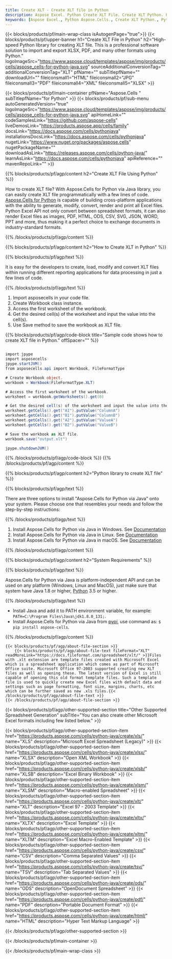 ```yaml
---
title: Create XLT - Create XLT file in Python
description: Aspose Excel. Python Create XLT File. Create XLT Python. Python XLT Creater. Create XLT in Python. Generate XLT file using Python.
keywords: [Aspose Excel., Python Aspose.Cells., Create XLT Python., Python XLT Creater., Create XLT file in Python., Generate XLT file in Python]
---
```


{{< blocks/products/pf/main-wrap-class isAutogenPage="true">}}
{{< blocks/products/pf/upper-banner h1="Create XLT File in Python" h2="High-speed Python library for creating XLT file. This is a professional software solution to import and export XLSX, PDF, and many other formats using Python." logoImageSrc="https://www.aspose.cloud/templates/aspose/img/products/cells/aspose_cells-for-python-java.svg" sourceAdditionalConversionTag="" additionalConversionTag="XLT" pfName="" subTitlepfName="" downloadUrl="" fileiconsmall1="HTML" fileiconsmall2="JPG" fileiconsmall3="PDF" fileiconsmall4="XML" fileiconsmall5="XLSX" >}}

{{< blocks/products/pf/main-container pfName="Aspose.Cells " subTitlepfName="for Python" >}}
{{< blocks/products/pf/sub-menu autoGeneratedVersion="true" logoImageSrc="https://www.aspose.cloud/templates/aspose/img/products/cells/aspose_cells-for-python-java.svg" apiHomeLink="" codeSamplesLink="https://github.com/aspose-cells" liveDemosLink="https://products.aspose.app/cells/family" docsLink="https://docs.aspose.com/cells/pythonjava" installationsDocsLink="https://docs.aspose.com/cells/pythonjava" nugetLink="https://www.nuget.org/packages/aspose.cells" nugetPackageName="" downloadAsLink="https://releases.aspose.com/cells/python-java/" learnAsLink="https://docs.aspose.com/cells/pythonjava" apiReference="" mavenRepoLink="" >}}

{{% blocks/products/pf/agp/content h2="Create XLT File Using Python" %}}

How to create XLT file? With Aspose.Cells for Python via Java library, you can easily create XLT file programmatically with  a few lines of code. [Aspose.Cells for Python](https://pypi.org/project/aspose-cells) is capable of building cross-platform applications with the ability to generate, modify, convert, render and print all Excel files. Python Excel API not only convert between spreadsheet formats, it can also render Excel files as images, PDF, HTML, ODS, CSV, SVG, JSON, WORD, PPT and more, thus making it a perfect choice to exchange documents in industry-standard formats. 

{{% /blocks/products/pf/agp/content %}}



{{% blocks/products/pf/agp/content h2="How to Create XLT in Python" %}}

{{% blocks/products/pf/agp/text %}}

 It is easy for the developers to create, load, modify and convert XLT files within running different reporting applications for data processing in just a few lines of code.

{{% /blocks/products/pf/agp/text %}}

1.  Import asposecells in your code file.
1.  Create Workbook class instance.
1.  Access the first worksheet of the workbook.
1.  Get the desired cell(s) of the worksheet and input the value into the cell(s).
1.  Use Save method to save the workbook as XLT file.

{{% blocks/products/pf/agp/code-block title="Sample code shows how to create XLT file in Python." offSpacer="" %}}

```cs

import jpype
import asposecells
jpype.startJVM()
from asposecells.api import Workbook, FileFormatType

# Create Workbook object.
workbook = Workbook(FileFormatType.XLT)

# Access the first worksheet of the workbook.
worksheet = workbook.getWorksheets().get(0)

# Get the desired cell(s) of the worksheet and input the value into the cell(s).
worksheet.getCells().get("A1").putValue("ColumnA")
worksheet.getCells().get("B1").putValue("ColumnB")
worksheet.getCells().get("A2").putValue("ValueA")
worksheet.getCells().get("B2").putValue("ValueB")

# Save the workbook as XLT file.
workbook.save("output.xlt")

jpype.shutdownJVM()

```

{{% /blocks/products/pf/agp/code-block %}}
{{% /blocks/products/pf/agp/content %}}

{{% blocks/products/pf/agp/content h2="Python library to create XLT file" %}}

{{% blocks/products/pf/agp/text %}}

There are three options to install "Aspose.Cells for Python via Java" onto your system. Please choose one that resembles your needs and follow the step-by-step instructions:

{{% /blocks/products/pf/agp/text %}}

1.  Install Aspose.Cells for Python via Java in Windows. See [Documentation](https://docs.aspose.com/cells/python-java/getting-started/#windows)
1.  Install Aspose.Cells for Python via Java in Linux. See [Documentation](https://docs.aspose.com/cells/python-java/getting-started/#linux)
1.  Install Aspose.Cells for Python via Java in macOS. See [Documentation](https://docs.aspose.com/cells/python-java/getting-started/#macos)

{{% /blocks/products/pf/agp/content %}}

{{% blocks/products/pf/agp/content h2="System Requirements" %}}

{{% blocks/products/pf/agp/text %}}

 Aspose.Cells for Python via Java is platform-independent API and can be used on any platform (Windows, Linux and MacOS), just make sure that system have Java 1.8 or higher, [Python](https://www.python.org/downloads/) 3.5 or higher. 

{{% /blocks/products/pf/agp/text %}}

- Install Java and add it to PATH environment variable, for example: <code>PATH=C:\Program Files\Java\jdk1.8.0_131;</code>.
- Install Aspose.Cells for Python via Java from <a href="https://pypi.org/project/aspose-cells/">pypi</a>, use command as: <code>$ pip install aspose-cells</code>.

{{% /blocks/products/pf/agp/content %}}

<!-- aboutfile Starts -->
    {{< blocks/products/pf/agp/about-file-section >}}
        {{< blocks/products/pf/agp/about-file-text fileFormat="XLT" readMoreLink="https://docs.fileformat.com/spreadsheet/xlt/" >}}Files with .xlt extension are template files created with Microsoft Excel which is a spreadsheet application which comes as part of Microsoft Office suite. Microsoft Office 97-2003 supported creating new XLT files as well as opening these. The latest version of Excel is still capable of opening this old format template files. Such a template file is used to quickly create new Excel files with default data and settings such as page formatting, font size, margins, charts, etc which can be further saved as new .xls files.{{< /blocks/products/pf/agp/about-file-text >}}
    {{< /blocks/products/pf/agp/about-file-section >}}
<!-- aboutfile Ends -->

{{< blocks/products/pf/agp/other-supported-section title="Other Supported Spreadsheet Generation" subTitle="You can also create other Microsoft Excel formats including few listed below." >}}

{{< blocks/products/pf/agp/other-supported-section-item href="https://products.aspose.com/cells/python-java/create/xls/" name="XLS" description="Microsoft Excel Spreadsheet (Legacy)" >}} 
{{< blocks/products/pf/agp/other-supported-section-item href="https://products.aspose.com/cells/python-java/create/xlsx/" name="XLSX" description="Open XML Workbook" >}} 
{{< blocks/products/pf/agp/other-supported-section-item href="https://products.aspose.com/cells/python-java/create/xlsb/" name="XLSB" description="Excel Binary Workbook" >}} 
{{< blocks/products/pf/agp/other-supported-section-item href="https://products.aspose.com/cells/python-java/create/xlsm/" name="XLSM" description="Macro-enabled Spreadsheet" >}} 
{{< blocks/products/pf/agp/other-supported-section-item href="https://products.aspose.com/cells/python-java/create/xlt/" name="XLT" description="Excel 97 - 2003 Template" >}} 
{{< blocks/products/pf/agp/other-supported-section-item href="https://products.aspose.com/cells/python-java/create/xltx/" name="XLTX" description="Excel Template" >}} 
{{< blocks/products/pf/agp/other-supported-section-item href="https://products.aspose.com/cells/python-java/create/xltm/" name="XLTM" description="Excel Macro-Enabled Template" >}} 
{{< blocks/products/pf/agp/other-supported-section-item href="https://products.aspose.com/cells/python-java/create/csv/" name="CSV" description="Comma Separated Values" >}} 
{{< blocks/products/pf/agp/other-supported-section-item href="https://products.aspose.com/cells/python-java/create/tsv/" name="TSV" description="Tab Separated Values" >}} 
{{< blocks/products/pf/agp/other-supported-section-item href="https://products.aspose.com/cells/python-java/create/ods/" name="ODS" description="OpenDocument Spreadsheet" >}}
{{< blocks/products/pf/agp/other-supported-section-item href="https://products.aspose.com/cells/python-java/create/pdf/" name="PDF" description="Portable Document Format" >}} 
{{< blocks/products/pf/agp/other-supported-section-item href="https://products.aspose.com/cells/python-java/create/html/" name="HTML" description="Hyper Text Markup Language" >}} 

{{< /blocks/products/pf/agp/other-supported-section >}}

{{< /blocks/products/pf/main-container >}}
    
{{< /blocks/products/pf/main-wrap-class >}}
